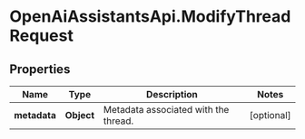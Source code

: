 # OpenAiAssistantsApi.ModifyThreadRequest

## Properties

Name | Type | Description | Notes
------------ | ------------- | ------------- | -------------
**metadata** | **Object** | Metadata associated with the thread. | [optional] 


